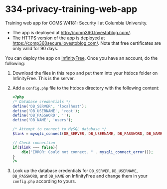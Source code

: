 # 334-privacy-training-web-app

Training web app for COMS W4181: Security I at Columbia University.

- The app is deployed at <http://comp360.lovestoblog.com/>.
- The HTTPS version of the app is deployed at <https://comp360secure.lovestoblog.com/>. Note that free certificates are only valid for 90 days.

You can deploy the app on [InfinityFree](https://infinityfree.com/). Once you have an account, do the following:

1. Download the files in this repo and put them into your htdocs folder on InfinityFree. This is the server.

2. Add a `config.php` file to the htdocs directory with the following content:

   ```php
   <?php
   /* Database credentials */
   define('DB_SERVER', 'localhost');
   define('DB_USERNAME', 'root');
   define('DB_PASSWORD', '');
   define('DB_NAME', 'users');

   /* Attempt to connect to MySQL database */
   $link = mysqli_connect(DB_SERVER, DB_USERNAME, DB_PASSWORD, DB_NAME);

   // Check connection
   if($link === false){
       die("ERROR: Could not connect. " . mysqli_connect_error());
   }
   ?>
   ```

3. Look up the database credentials for `DB_SERVER`, `DB_USERNAME`, `DB_PASSWORD`, and `DB_NAME` on InfinityFree and change them in your `config.php` according to yours.
